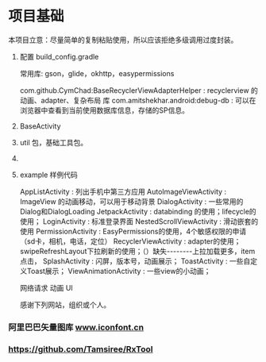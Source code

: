 # 项目基础
本项目立意：尽量简单的复制粘贴使用，所以应该拒绝多级调用过度封装。

1. 配置 build_config.gradle

    常用库:
    gson，glide，okhttp，easypermissions
    
    com.github.CymChad:BaseRecyclerViewAdapterHelper     :  recyclerview 的动画、adapter、复杂布局 库
    com.amitshekhar.android:debug-db                     :  可以在浏览器中查看到当前使用数据库信息，存储的SP信息。
    
2. BaseActivity 
    
3. util 包，基础工具包。

4. 

5. example 样例代码 

   AppListActivity             : 列出手机中第三方应用 
   AutoImageViewActivity       : ImageView 的动画移动，可以用于移动背景
   DialogActivity              : 一些常用的Dialog和DialogLoading
   JetpackActivity             : databinding 的使用；lifecycle的使用；
   LoginActivity               : 标准登录界面
   NestedScrollViewActivity    : 滑动嵌套的使用
   PermissionActivity          : EasyPermissions的使用，4个敏感权限的申请（sd卡，相机，电话，定位）
   RecyclerViewActivity        : adapter的使用；swipeRefreshLayout下拉刷新的使用；（）缺失--------上拉加载更多，item点击，
   SplashActivity              : 闪屏，版本号，动画展示；
   ToastActivity               : 一些自定义Toast展示；
   ViewAnimationActivity       : 一些view的小动画；

   
   网络请求
   动画
   UI
   
   
   感谢下列网站，组织或个人。
### 阿里巴巴矢量图库 www.iconfont.cn
### https://github.com/Tamsiree/RxTool